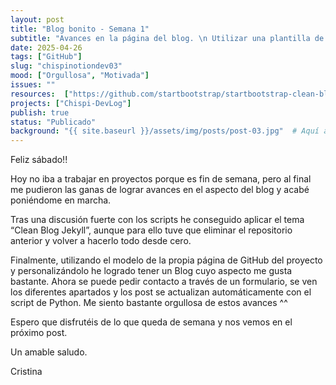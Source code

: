 ```yaml
---
layout: post
title: "Blog bonito - Semana 1"
subtitle: "Avances en la página del blog. \n Utilizar una plantilla de Bootstrap para que el blog quede más estético."
date: 2025-04-26
tags: ["GitHub"]
slug: "chispinotiondev03"
mood: ["Orgullosa", "Motivada"]
issues: ""
resources:  ["https://github.com/startbootstrap/startbootstrap-clean-blog-jekyll"]
projects: ["Chispi-DevLog"]
publish: true
status: "Publicado"
background: "{{ site.baseurl }}/assets/img/posts/post-03.jpg"  # Aquí agregamos el campo de fondo
---
```


Feliz sábado!!

Hoy no iba a trabajar en proyectos porque es fin de semana, pero al final me pudieron las ganas de lograr avances en el aspecto del blog y acabé poniéndome en marcha.

Tras una discusión fuerte con los scripts he conseguido aplicar el tema “Clean Blog Jekyll”, aunque para ello tuve que eliminar el repositorio anterior y volver a hacerlo todo desde cero.

Finalmente, utilizando el modelo de la propia página de GitHub del proyecto y personalizándolo he logrado tener un Blog cuyo aspecto me gusta bastante. Ahora se puede pedir contacto a través de un formulario, se ven los diferentes apartados y los post se actualizan automáticamente con el script de Python. Me siento bastante orgullosa de estos avances ^^

Espero que disfrutéis de lo que queda de semana y nos vemos en el próximo post.

Un amable saludo.

Cristina

